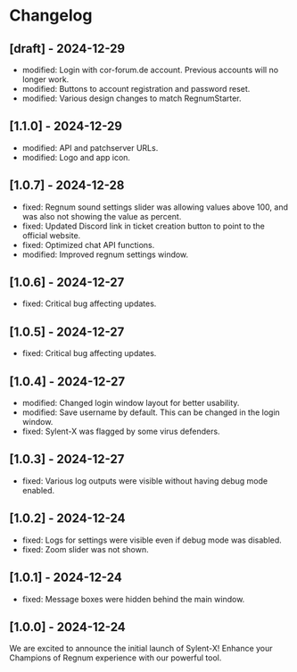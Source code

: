 # Changelog

## [draft] - 2024-12-29

- modified: Login with cor-forum.de account. Previous accounts will no longer work.
- modified: Buttons to account registration and password reset.
- modified: Various design changes to match RegnumStarter.

## [1.1.0] - 2024-12-29

- modified: API and patchserver URLs.
- modified: Logo and app icon.

## [1.0.7] - 2024-12-28

- fixed: Regnum sound settings slider was allowing values above 100, and was also not showing the value as percent.
- fixed: Updated Discord link in ticket creation button to point to the official website.
- fixed: Optimized chat API functions.
- modified: Improved regnum settings window.

## [1.0.6] - 2024-12-27

- fixed: Critical bug affecting updates.

## [1.0.5] - 2024-12-27

- fixed: Critical bug affecting updates.

## [1.0.4] - 2024-12-27

- modified: Changed login window layout for better usability.
- modified: Save username by default. This can be changed in the login window.
- fixed: Sylent-X was flagged by some virus defenders.

## [1.0.3] - 2024-12-27

- fixed: Various log outputs were visible without having debug mode enabled.

## [1.0.2] - 2024-12-24

- fixed: Logs for settings were visible even if debug mode was disabled.
- fixed: Zoom slider was not shown.

## [1.0.1] - 2024-12-24

- fixed: Message boxes were hidden behind the main window.

## [1.0.0] - 2024-12-24

We are excited to announce the initial launch of Sylent-X! Enhance your Champions of Regnum experience with our powerful tool.
